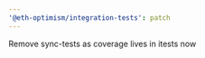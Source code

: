 ```yaml
---
'@eth-optimism/integration-tests': patch
---
```


Remove sync-tests as coverage lives in itests now
